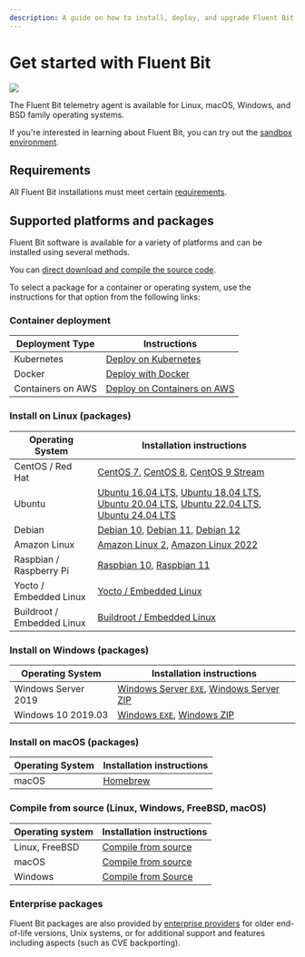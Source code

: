 ```yaml
---
description: A guide on how to install, deploy, and upgrade Fluent Bit
---
```

# Get started with Fluent Bit

<img referrerpolicy="no-referrer-when-downgrade" src="https://static.scarf.sh/a.png?x-pxid=e9732f9c-44a4-46d3-ab87-86138455c698" />

The Fluent Bit telemetry agent is available for Linux, macOS, Windows, and BSD family operating systems.

If you're interested in learning about Fluent Bit, you can try out the [sandbox environment](../about/sandbox-and-lab-resources.md).

## Requirements

All Fluent Bit installations must meet certain [requirements](./requirements.md).

## Supported platforms and packages

Fluent Bit software is available for a variety of platforms and can be installed using several methods.

You can [direct download and compile the source code](../installation/source.md).

To select a package for a container or operating system, use the instructions for that option from the following links:

### Container deployment

| Deployment Type   | Instructions |
| ----------------- | -------------------------------------------------- |
| Kubernetes        | [Deploy on Kubernetes](downloads/kubernetes.md#installation) |
| Docker            | [Deploy with Docker](downloads/docker.md)                    |
| Containers on AWS | [Deploy on Containers on AWS](downloads/aws-container.md)    |

### Install on Linux (packages)

| Operating System       | Installation instructions |
| ---------------------- | ------------------------- |
| CentOS / Red Hat       | [CentOS 7](downloads/linux/redhat-centos.md#install-on-redhat-centos), [CentOS 8](downloads/linux/redhat-centos.md#install-on-redhat-centos), [CentOS 9 Stream](downloads/linux/redhat-centos.md#install-on-redhat-centos) |
| Ubuntu                 | [Ubuntu 16.04 LTS](downloads/linux/ubuntu.md), [Ubuntu 18.04 LTS](downloads/linux/ubuntu.md), [Ubuntu 20.04 LTS](downloads/linux/ubuntu.md), [Ubuntu 22.04 LTS](downloads/linux/ubuntu.md), [Ubuntu 24.04 LTS](downloads/linux/ubuntu.md) |
| Debian                 | [Debian 10](downloads/linux/debian.md), [Debian 11](downloads/linux/debian.md), [Debian 12](downloads/linux/debian.md) |
| Amazon Linux           | [Amazon Linux 2](downloads/linux/amazon-linux.md#install-on-amazon-linux-2), [Amazon Linux 2022](downloads/linux/amazon-linux.md#amazon-linux-2022) |
| Raspbian / Raspberry Pi | [Raspbian 10](downloads/linux/raspbian-raspberry-pi.md#raspbian-10-buster), [Raspbian 11](downloads/linux/raspbian-raspberry-pi.md#raspbian-11-bullseye) |
| Yocto / Embedded Linux | [Yocto / Embedded Linux](downloads/linux/yocto-embedded-linux.md#fluent-bit-and-other-architectures) |
| Buildroot / Embedded Linux | [Buildroot / Embedded Linux](downloads/linux/buildroot-embedded-linux.md) |

### Install on Windows (packages)

| Operating System    | Installation instructions |
| ------------------- | ------------------------- |
| Windows Server 2019 | [Windows Server `EXE`](downloads/windows.md#installing-from-exe-installer), [Windows Server ZIP](downloads/windows.md#installing-from-zip-archive) |
| Windows 10 2019.03  | [Windows `EXE`](downloads/windows.md#installing-from-exe-installer), [Windows ZIP](downloads/windows.md#installing-from-zip-archive)               |

### Install on macOS (packages)

| Operating System    | Installation instructions                     |
| ------------------- | --------------------------------------------- |
| macOS               | [Homebrew](downloads/macos.md#installing-from-homebrew) |

### Compile from source (Linux, Windows, FreeBSD, macOS)

| Operating system | Installation instructions                                   |
| ---------------- | ----------------------------------------------------------- |
| Linux, FreeBSD   | [Compile from source](downloads/source/build-and-install.md)         |
| macOS            | [Compile from source](downloads/macos.md#compile-from-source) |
| Windows          | [Compile from Source](downloads/windows.md#compile-from-source)       |


### Enterprise packages

Fluent Bit packages are also provided by [enterprise providers](https://fluentbit.io/enterprise) for older end-of-life versions, Unix systems, or for additional support and features including aspects (such as CVE backporting).
